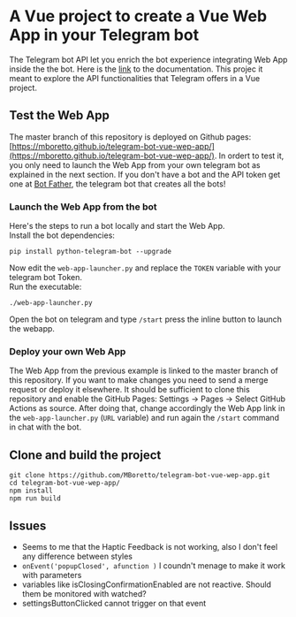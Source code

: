# A Vue project to create a Vue Web App in your Telegram bot

The Telegram bot API let you enrich the bot experience integrating Web App inside the the bot.
Here is the [link](https://core.telegram.org/bots/webapps) to the documentation.
This projec it meant to explore the API functionalities that Telegram offers in a Vue project.

## Test the Web App
The master branch of this repository is deployed on Github pages: [https://mboretto.github.io/telegram-bot-vue-wep-app/](https://mboretto.github.io/telegram-bot-vue-wep-app/).
In ordert to test it, you only need to launch the Web App from your own telegram bot as explained in the next section.
If you don't have a bot and the API token get one at [Bot Father](https://t.me/botfather), the telegram bot that creates all the bots!

### Launch the Web App from the bot
Here's the steps to run a bot locally and start the Web App.  
Install the bot dependencies:

    pip install python-telegram-bot --upgrade

Now edit the `web-app-launcher.py` and replace the `TOKEN` variable with your telegram bot Token.  
Run the executable:

    ./web-app-launcher.py

Open the bot on telegram and type `/start` press the inline button to launch the webapp.


### Deploy your own Web App
The Web App from the previous example is linked to the master branch of this repository. If you want to make changes you need to send a merge request or deploy it elsewhere.
It should be sufficient to clone this repository and enable the GitHub Pages: Settings -> Pages -> Select GitHub Actions as source.
After doing that, change accordingly the Web App link in the `web-app-launcher.py` (`URL` variable) and run again the `/start` command in chat with the bot.


## Clone and build the project

    git clone https://github.com/MBoretto/telegram-bot-vue-wep-app.git
    cd telegram-bot-vue-wep-app/
    npm install
    npm run build


## Issues
- Seems to me that the Haptic Feedback is not working, also I don't feel any difference between styles
- `onEvent('popupClosed', afunction )` I coundn't menage to make it work with parameters
- variables like isClosingConfirmationEnabled are not reactive. Should them be monitored with watched?
- settingsButtonClicked cannot trigger on that event
